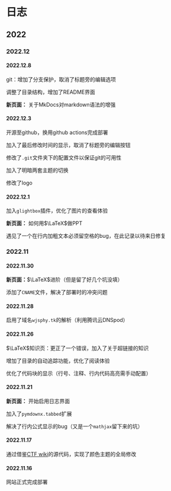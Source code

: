 # 日志

## 2022

### 2022.12

#### 2022.12.8

git：增加了分支保护，取消了标题旁的编辑选项

调整了目录结构，增加了README界面

**新页面：** 关于MkDocs对markdown语法的增强

#### 2022.12.3

开源至github，换用github actions完成部署

加入了最后修改时间的显示，取消了标题旁的编辑按钮

修改了`.git`文件夹下的配置文件以保证git的可用性

加入了明暗两套主题的切换

修改了logo

#### 2022.12.1

加入`glightbox`插件，优化了图片的查看体验

**新页面：** 如何用$\LaTeX$做PPT

遇见了一个在行内加粗文本必须留空格的bug，在此记录以待来日修复

### 2022.11

#### 2022.11.30

**新页面：**$\LaTeX$进阶（但是留了好几个坑没填）

添加了`CNAME`文件，解决了部署时的冲突问题

#### 2022.11.28

启用了域名`wjsphy.tk`的解析（利用腾讯云DNSpod）

#### 2022.11.26

$\LaTeX$知识页：更正了一个错误，加入了关于超链接的知识

增加了目录的自动追踪功能，优化了阅读体验

优化了代码块的显示（行号、注释、行内代码高亮需手动配置）

#### 2022.11.21

**新页面：** 开始启用日志界面

加入了`pymdownx.tabbed`扩展

解决了行内公式显示的bug（又是一个`mathjax`留下来的坑）

#### 2022.11.17

通过借鉴[CTF wiki](https://ctf-wiki.org)的源代码，实现了颜色主题的全局修改

#### 2022.11.16

网站正式完成部署
